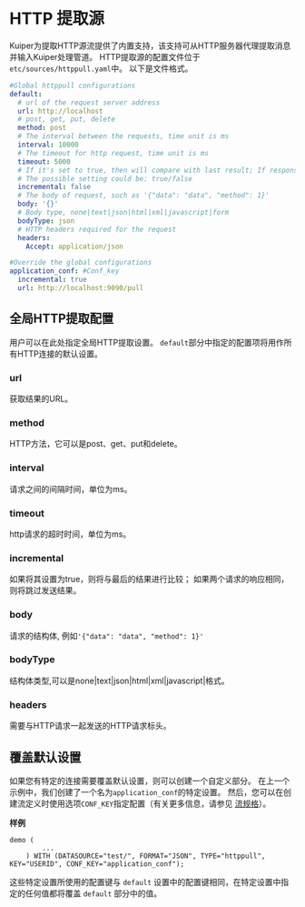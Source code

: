# HTTP 提取源

Kuiper为提取HTTP源流提供了内置支持，该支持可从HTTP服务器代理提取消息并输入Kuiper处理管道。 HTTP提取源的配置文件位于 ``etc/sources/httppull.yaml``中。 以下是文件格式。

```yaml
#Global httppull configurations
default:
  # url of the request server address
  url: http://localhost
  # post, get, put, delete
  method: post
  # The interval between the requests, time unit is ms
  interval: 10000
  # The timeout for http request, time unit is ms
  timeout: 5000
  # If it's set to true, then will compare with last result; If response of two requests are the same, then will skip sending out the result.
  # The possible setting could be: true/false
  incremental: false
  # The body of request, such as '{"data": "data", "method": 1}'
  body: '{}'
  # Body type, none|text|json|html|xml|javascript|form
  bodyType: json
  # HTTP headers required for the request
  headers:
    Accept: application/json

#Override the global configurations
application_conf: #Conf_key
  incremental: true
  url: http://localhost:9090/pull
```

## 全局HTTP提取配置

用户可以在此处指定全局HTTP提取设置。 ``default``部分中指定的配置项将用作所有HTTP连接的默认设置。

### url

获取结果的URL。

### method
HTTP方法，它可以是post、get、put和delete。

### interval

请求之间的间隔时间，单位为ms。

### timeout

http请求的超时时间，单位为ms。

### incremental

如果将其设置为true，则将与最后的结果进行比较； 如果两个请求的响应相同，则将跳过发送结果。

### body

请求的结构体, 例如`'{"data": "data", "method": 1}'`

### bodyType

结构体类型,可以是none|text|json|html|xml|javascript|格式。

### headers

需要与HTTP请求一起发送的HTTP请求标头。



## 覆盖默认设置

如果您有特定的连接需要覆盖默认设置，则可以创建一个自定义部分。 在上一个示例中，我们创建了一个名为``application_conf``的特定设置。 然后，您可以在创建流定义时使用选项``CONF_KEY``指定配置（有关更多信息，请参见 [流规格](../../sqls/streams.md)）。

**样例**

```
demo (
		...
	) WITH (DATASOURCE="test/", FORMAT="JSON", TYPE="httppull", KEY="USERID", CONF_KEY="application_conf");
```

这些特定设置所使用的配置键与 ``default`` 设置中的配置键相同，在特定设置中指定的任何值都将覆盖 ``default`` 部分中的值。

